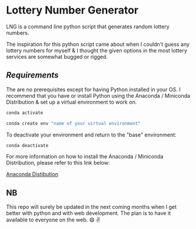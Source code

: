 # **Lottery Number Generator**

LNG is a command line python script that generates random lottery numbers.

The inspiration for this python script came about when I couldn't guess any lottery numbers for myself & I thought the given options in the most lottery services are somewhat bugged or rigged.

## _Requirements_

The are no prerequisites except for having Python installed in your OS. I recommend that you have or install Python using the Anaconda / Miniconda Distribution & set up a virtual environment to work on.

```python
conda activate
```

```python
conda create env "name of your virtual environment"
```

To deactivate your environment and return to the "base" environment:

```python
conda deactivate
```

For more information on how to install the Anaconda / Miniconda Distribution, please refer to this link below:

[Anaconda Distibution](https://docs.anaconda.com/anaconda/install/)

## **NB**

This repo will surely be updated in the next coming months when I get better with python and with web development. The plan is to have it available to everyone on the web. :smile: :v:
